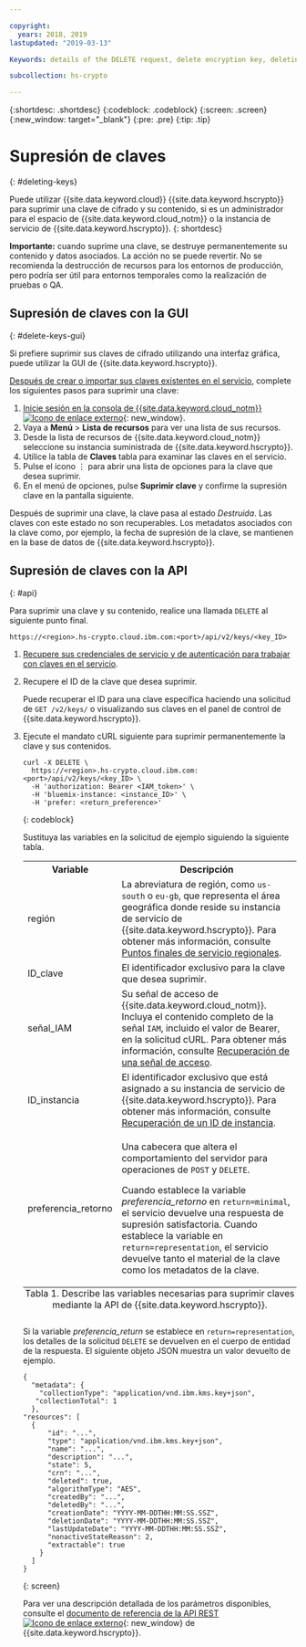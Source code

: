 ```yaml
---

copyright:
  years: 2018, 2019
lastupdated: "2019-03-13"

Keywords: details of the DELETE request, delete encryption key, deleting keys, Variable Description region

subcollection: hs-crypto

---
```


{:shortdesc: .shortdesc}
{:codeblock: .codeblock}
{:screen: .screen}
{:new_window: target="_blank"}
{:pre: .pre}
{:tip: .tip}

# Supresión de claves
{: #deleting-keys}

Puede utilizar {{site.data.keyword.cloud}} {{site.data.keyword.hscrypto}} para suprimir una clave de cifrado y su contenido, si es un administrador para el espacio de {{site.data.keyword.cloud_notm}} o la instancia de servicio de {{site.data.keyword.hscrypto}}.
{: shortdesc}

**Importante:** cuando suprime una clave, se destruye permanentemente su contenido y datos asociados. La acción no se puede revertir. No se recomienda la destrucción de recursos para los entornos de producción, pero podría ser útil para entornos temporales como la realización de pruebas o QA.

## Supresión de claves con la GUI
{: #delete-keys-gui}

Si prefiere suprimir sus claves de cifrado utilizando una interfaz gráfica, puede utilizar la GUI de {{site.data.keyword.hscrypto}}.

[Después de crear o importar sus claves existentes en el servicio](/docs/services/hs-crypto/create-root-keys.html), complete los siguientes pasos para suprimir una clave:

1. [Inicie sesión en la consola de {{site.data.keyword.cloud_notm}} ![Icono de enlace externo](../../icons/launch-glyph.svg "Icono de enlace externo")](https://cloud.ibm.com/){: new_window}.
2. Vaya a **Menú** &gt; **Lista de recursos** para ver una lista de sus recursos.
3. Desde la lista de recursos de {{site.data.keyword.cloud_notm}} seleccione su instancia suministrada de {{site.data.keyword.hscrypto}}.
4. Utilice la tabla de **Claves** tabla para examinar las claves en el servicio.
5. Pulse el icono ⋮ para abrir una lista de opciones para la clave que desea suprimir.
6. En el menú de opciones, pulse **Suprimir clave** y confirme la supresión clave en la pantalla siguiente.

Después de suprimir una clave, la clave pasa al estado _Destruida_. Las claves con este estado no son recuperables. Los metadatos asociados con la clave como, por ejemplo, la fecha de supresión de la clave, se mantienen en la base de datos de {{site.data.keyword.hscrypto}}.

## Supresión de claves con la API
{: #api}

Para suprimir una clave y su contenido, realice una llamada `DELETE` al siguiente punto final.

```
https://<region>.hs-crypto.cloud.ibm.com:<port>/api/v2/keys/<key_ID>
```

1. [Recupere sus credenciales de servicio y de autenticación para trabajar con claves en el servicio](/docs/services/hs-crypto/access-api.html).

2. Recupere el ID de la clave que desea suprimir.

    Puede recuperar el ID para una clave específica haciendo una solicitud de `GET /v2/keys/` o visualizando sus claves en el panel de control de {{site.data.keyword.hscrypto}}.

3. Ejecute el mandato cURL siguiente para suprimir permanentemente la clave y sus contenidos.

    ```cURL
    curl -X DELETE \
      https://<region>.hs-crypto.cloud.ibm.com:<port>/api/v2/keys/<key_ID> \
      -H 'authorization: Bearer <IAM_token>' \
      -H 'bluemix-instance: <instance_ID>' \
      -H 'prefer: <return_preference>'
    ```
    {: codeblock}
    <!--    To work with keys within a Cloud Foundry org and space in your account, replace `Bluemix-Instance` with the appropriate `Bluemix-org` and `Bluemix-space` headers. [For more information, see the {{site.data.keyword.hscrypto}} API reference doc ![External link icon](../../icons/launch-glyph.svg "External link icon")](https://{DomainName}/apidocs/hs-crypto){: new_window}.
        {: tip} -->

    Sustituya las variables en la solicitud de ejemplo siguiendo la siguiente tabla.
    <table>
      <tr>
        <th>Variable</th>
        <th>Descripción</th>
      </tr>
      <tr>
        <td><varname>región</varname></td>
        <td>La abreviatura de región, como <code>us-south</code> o <code>eu-gb</code>, que representa el área geográfica donde reside su instancia de servicio de {{site.data.keyword.hscrypto}}. Para obtener más información, consulte <a href="/docs/services/hs-crypto/regions.html#endpoints">Puntos finales de servicio regionales</a>.</td>
      </tr>
      <tr>
        <td><varname>ID_clave</varname></td>
        <td>El identificador exclusivo para la clave que desea suprimir.</td>
      </tr>
      <tr>
        <td><varname>señal_IAM</varname></td>
        <td>Su señal de acceso de {{site.data.keyword.cloud_notm}}. Incluya el contenido completo de la señal <code>IAM</code>, incluido el valor de Bearer, en la solicitud cURL. Para obtener más información, consulte <a href="/docs/services/hs-crypto/access-api.html#retrieve-token">Recuperación de una señal de acceso</a>.</td>
      </tr>
      <tr>
        <td><varname>ID_instancia</varname></td>
        <td>El identificador exclusivo que está asignado a su instancia de servicio de {{site.data.keyword.hscrypto}}. Para obtener más información, consulte <a href="/docs/services/hs-crypto/access-api.html#retrieve-instance-ID">Recuperación de un ID de instancia</a>.</td>
      </tr>
      <tr>
        <td><varname>preferencia_retorno</varname></td>
        <td><p>Una cabecera que altera el comportamiento del servidor para operaciones de <code>POST</code> y <code>DELETE</code>.</p><p>Cuando establece la variable <em>preferencia_retorno</em> en <code>return=minimal</code>, el servicio devuelve una respuesta de supresión satisfactoria. Cuando establece la variable en <code>return=representation</code>, el servicio devuelve tanto el material de la clave como los metadatos de la clave.</p></td>
      </tr>
      <caption style="caption-side:bottom;">Tabla 1. Describe las variables necesarias para suprimir claves mediante la API de {{site.data.keyword.hscrypto}}.</caption>
    </table>

    Si la variable _preferencia_return_ se establece en `return=representation`, los detalles de la solicitud `DELETE` se devuelven en el cuerpo de entidad de la respuesta. El siguiente objeto JSON muestra un valor devuelto de ejemplo.
    ```
    {
      "metadata": {
        "collectionType": "application/vnd.ibm.kms.key+json",
       "collectionTotal": 1
      },
    "resources": [
      {
          "id": "...",
          "type": "application/vnd.ibm.kms.key+json",
          "name": "...",
          "description": "...",
          "state": 5,
          "crn": "...",
          "deleted": true,
          "algorithmType": "AES",
          "createdBy": "...",
          "deletedBy": "...",
          "creationDate": "YYYY-MM-DDTHH:MM:SS.SSZ",
          "deletionDate": "YYYY-MM-DDTHH:MM:SS.SSZ",
          "lastUpdateDate": "YYYY-MM-DDTHH:MM:SS.SSZ",
          "nonactiveStateReason": 2,
          "extractable": true
        }
      ]
    }
    ```
    {: screen}

    Para ver una descripción detallada de los parámetros disponibles, consulte el [documento de referencia de la API REST ![Icono de enlace externo](../../icons/launch-glyph.svg "Icono de enlace externo")](https://{DomainName}/apidocs/hs-crypto){: new_window} de {{site.data.keyword.hscrypto}}.
